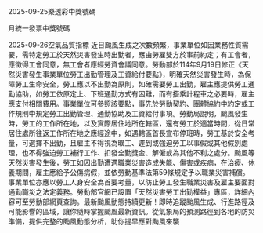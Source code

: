 
2025-09-25樂透彩中獎號碼

                                
月統一發票中獎號碼
                             
2025-09-26空氣品質指標
                              近日颱風生成之次數頻繁，事業單位如因業務性質需要，需特定勞工於天然災害發生時出勤者，應由勞雇雙方於事前約定；有工會者，應徵得工會同意，無工會者應經勞資會議同意。勞動部於114年9月19日修正《天然災害發生事業單位勞工出勤管理及工資給付要點》，明確天然災害發生時，為保障勞工生命安全，勞工應以不出勤為原則，如確需要勞工出勤，雇主應提供勞工通勤協助，如勞工依原定上、下班通勤方式有困難，而有搭乘計程車之必要時，雇主應支付相關費用。事業單位可參照該要點，事先於勞動契約、團體協約中約定或工作規則中規定勞工出勤管理、通勤協助及工資給付事項。勞動局說明，颱風發生時，勞工的工作所在地，以及實際居住地所在轄區，還有勞工於適當時間，從日常居住處所往返工作所在地之應經途中，如遇轄區首長宣布停班時，勞工基於安全考量，可選擇不出勤，且雇主不得視為曠工、遲到或強迫勞工以事假或其他假別處理，也不得強迫勞工補行工作、扣發全勤獎金、解僱或為其他不利之處分。颱風等天然災害發生後，勞工如因出勤遭遇職業災害造成失能、傷害或疾病，在治療、休養期間，雇主應給予公傷病假，並依勞動基準法第59條規定予以職業災害補償。事業單位亦應以勞工人身安全為首要考量，以防止勞工發生職業災害及雇主要面對通勤職災之法定義務。勞動部官網已設置「天然災害勞工出勤權益」專區，詳細內容可至勞動部網頁查詢。最新颱風動態持續更新！即時追蹤颱風生成、行進路徑及可能影響的區域，讓你隨時掌握颱風最新資訊。從氣象局的預測路徑到各地的防災準備，提供完整的颱風動態分析，助你提早應對颱風來襲